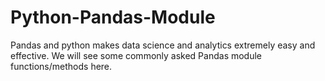 # Python-Pandas-Module
Pandas and python makes data science and analytics extremely easy and effective. We will see some commonly asked Pandas module functions/methods here.
